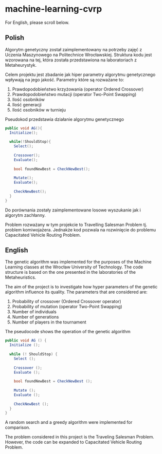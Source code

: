# machine-learning-cvrp

For English, please scroll below.

## Polish

Algorytm genetyczny został zaimplementowany na potrzeby zajęć z Uczenia Maszynowego na Politechnice Wrocławskiej. 
Struktura kodu jest wzorowana na tej, która została przedstawiona na laboratoriach z Metaheurystyk.

Celem projektu jest zbadanie jak hiper parametry algorytmu genetycznego wpływają na jego jakość. Parametry które są rozważane to:

1. Prawdopodobieństwo krzyżowania (operator Ordered Crossover)
2. Prawdopodobieństwo mutacji (operator Two-Point Swapping)
3. Ilość osobników
4. Ilość generacji
5. Ilość osobników w turnieju

Pseudokod przedstawia działanie algorytmu genetycznego
```C#
public void AG(){
  Initialize();
  
  while(!ShouldStop){
    Select();
    
    Crossover();
    Evaluate();
    
    bool foundNewBest = CheckNewBest();
    
    Mutate();
    Evaluate();
    
    CheckNewBest();
  }
}
```

Do porównania zostały zaimplementowane losowe wyszukanie jak i algorytm zachłanny.

Problem rozważany w tym projekcie to Travelling Salesman Problem tj. problem komiwojażera. 
Jednakże kod pozwala na rozwinięcie do problemu Capacitated Vehicle Routing Problem.

## English

The genetic algorithm was implemented for the purposes of the Machine Learning classes at the Wrocław University of Technology.
The code structure is based on the one presented in the laboratories of the Metaheuristics.

The aim of the project is to investigate how hyper parameters of the genetic algorithm influence its quality. The parameters that are considered are:

1. Probability of crossover (Ordered Crossover operator)
2. Probability of mutation (operator Two-Point Swapping)
3. Number of individuals
4. Number of generations
5. Number of players in the tournament

The pseudocode shows the operation of the genetic algorithm
```C#
public void AG () {
  Initialize ();
  
  while (! ShouldStop) {
    Select ();
    
    Crossover ();
    Evaluate ();
    
    bool foundNewBest = CheckNewBest ();
    
    Mutate ();
    Evaluate ();
    
    CheckNewBest ();
  }
}
```

A random search and a greedy algorithm were implemented for comparison.

The problem considered in this project is the Traveling Salesman Problem.
However, the code can be expanded to Capacitated Vehicle Routing Problem.
